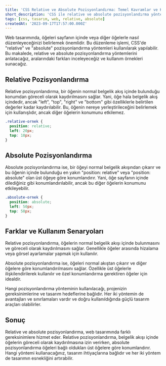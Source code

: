 ```yaml
---
title: 'CSS Relative ve Absolute Pozisyonlandırma: Temel Kavramlar ve Kullanım'
short_description: 'CSS ile relative ve absolute pozisyonlandırma yöntemlerinin anlamı, farkları ve kullanım örnekleri.'
tags: [css, tasarım, web, relative, absolute]
createdAt: '2023-09-17T17:57:00.000Z'
---
```


Web tasarımında, öğeleri sayfanın içinde veya diğer öğelerle nasıl düzenleyeceğinizi belirlemek önemlidir. Bu düzenleme işlemi, CSS'de "relative" ve "absolute" pozisyonlandırma yöntemleri kullanılarak yapılabilir. Bu makalede, relative ve absolute pozisyonlandırma yöntemlerini anlatacağız, aralarındaki farkları inceleyeceğiz ve kullanım örnekleri sunacağız.

## Relative Pozisyonlandırma

Relative pozisyonlandırma, bir öğenin normal belgelik akış içinde bulunduğu konumdan göreceli olarak kaydırılmasını sağlar. Yani, öğe hala belgelik akış içindedir, ancak "left", "top", "right" ve "bottom" gibi özelliklerle belirtilen değerler kadar kaydırılabilir. Bu, öğenin nereye yerleştirileceğini belirlemek için kullanışlıdır, ancak diğer öğelerin konumunu etkilemez.

```css
.relative-ornek {
  position: relative;
  left: 20px;
  top: 10px;
}
```

## Absolute Pozisyonlandırma

Absolute pozisyonlandırma ise, bir öğeyi normal belgelik akışından çıkarır ve bu öğenin içinde bulunduğu en yakın "position: relative" veya "position: absolute" olan üst öğeye göre konumlandırır. Yani, öğe sayfanın içinde dilediğiniz gibi konumlandırılabilir, ancak bu diğer öğelerin konumunu etkileyebilir.

```css
.absolute-ornek {
  position: absolute;
  left: 50px;
  top: 50px;
}
```

## Farklar ve Kullanım Senaryoları

Relative pozisyonlandırma, öğelerin normal belgelik akışı içinde bulunmasını ve göreceli olarak kaydırılmasını sağlar. Genellikle öğeler arasında hizalama veya görsel ayarlamalar yapmak için kullanılır.

Absolute pozisyonlandırma ise, öğeleri normal akıştan çıkarır ve diğer öğelere göre konumlandırılmasını sağlar. Özellikle üst öğelerle ilişkilendirilerek kullanılır ve özel konumlandırma gerektiren öğeler için idealdir.

Hangi pozisyonlandırma yönteminin kullanılacağı, projenizin gereksinimlerine ve tasarım hedeflerine bağlıdır. Her iki yöntemin de avantajları ve sınırlamaları vardır ve doğru kullanıldığında güçlü tasarım araçları olabilirler.

## Sonuç

Relative ve absolute pozisyonlandırma, web tasarımında farklı gereksinimlere hizmet eder. Relative pozisyonlandırma, belgelik akışı içinde öğelerin göreceli olarak kaydırılmasına izin verirken, absolute pozisyonlandırma öğeleri bağlı oldukları üst öğelere göre konumlandırır. Hangi yöntemi kullanacağınız, tasarım ihtiyaçlarına bağlıdır ve her iki yöntem de tasarımın esnekliğini artırabilir.
